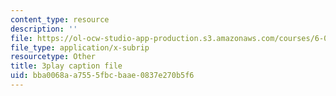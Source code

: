```yaml
---
content_type: resource
description: ''
file: https://ol-ocw-studio-app-production.s3.amazonaws.com/courses/6-00sc-introduction-to-computer-science-and-programming-spring-2011/bba0068aa7555fbcbaae0837e270b5f6_C2BBAW78fYg.vtt
file_type: application/x-subrip
resourcetype: Other
title: 3play caption file
uid: bba0068a-a755-5fbc-baae-0837e270b5f6
---
```

